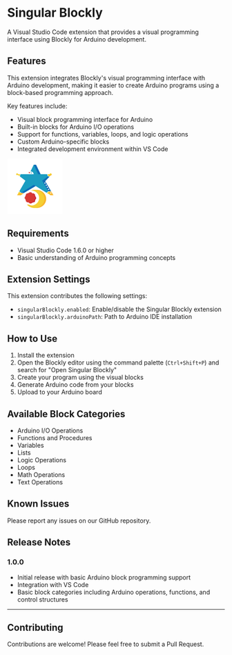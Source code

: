 # Singular Blockly

A Visual Studio Code extension that provides a visual programming interface using Blockly for Arduino development.

## Features

This extension integrates Blockly's visual programming interface with Arduino development, making it easier to create Arduino programs using a block-based programming approach.

Key features include:

- Visual block programming interface for Arduino
- Built-in blocks for Arduino I/O operations
- Support for functions, variables, loops, and logic operations
- Custom Arduino-specific blocks
- Integrated development environment within VS Code

![Singular Blockly Interface](images/icon.png)

## Requirements

- Visual Studio Code 1.6.0 or higher
- Basic understanding of Arduino programming concepts

## Extension Settings

This extension contributes the following settings:

- `singularBlockly.enabled`: Enable/disable the Singular Blockly extension
- `singularBlockly.arduinoPath`: Path to Arduino IDE installation

## How to Use

1. Install the extension
2. Open the Blockly editor using the command palette (`Ctrl+Shift+P`) and search for "Open Singular Blockly"
3. Create your program using the visual blocks
4. Generate Arduino code from your blocks
5. Upload to your Arduino board

## Available Block Categories

- Arduino I/O Operations
- Functions and Procedures
- Variables
- Lists
- Logic Operations
- Loops
- Math Operations
- Text Operations

## Known Issues

Please report any issues on our GitHub repository.

## Release Notes

### 1.0.0

- Initial release with basic Arduino block programming support
- Integration with VS Code
- Basic block categories including Arduino operations, functions, and control structures

---

## Contributing

Contributions are welcome! Please feel free to submit a Pull Request.
